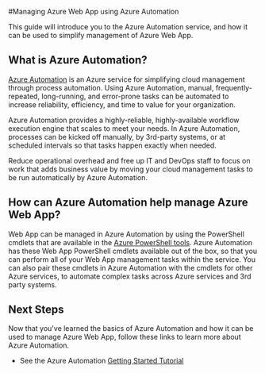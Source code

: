 <properties
	pageTitle="Manage Azure Web App using Azure Automation"
	description="Learn about how the Azure Automation service can be used to manage Azure Web App."
	services="app-service\web, automation"
	documentationCenter=""
	authors="csand-msft"
	manager="eamono"
	editor=""/>

<tags
	ms.service="app-service-web"
	ms.workload="web"
	ms.tgt_pltfrm="na"
	ms.devlang="na"
	ms.topic="article"
	ms.date="04/13/2015"
	ms.author="csand"/>



#Managing Azure Web App using Azure Automation

This guide will introduce you to the Azure Automation service, and how it can be used to simplify management of Azure Web App.

## What is Azure Automation?

[Azure Automation](http://azure.microsoft.com/services/automation/) is an Azure service for simplifying cloud management through process automation. Using Azure Automation, manual, frequently-repeated, long-running, and error-prone tasks can be automated to increase reliability, efficiency, and time to value for your organization.

Azure Automation provides a highly-reliable, highly-available workflow execution engine that scales to meet your needs. In Azure Automation, processes can be kicked off manually, by 3rd-party systems, or at scheduled intervals so that tasks happen exactly when needed.

Reduce operational overhead and free up IT and DevOps staff to focus on work that adds business value by moving your cloud management tasks to be run automatically by Azure Automation.


## How can Azure Automation help manage Azure Web App?

Web App can be managed in Azure Automation by using the PowerShell cmdlets that are available in the [Azure PowerShell tools](https://msdn.microsoft.com/library/azure/jj156055.aspx). Azure Automation has these Web App PowerShell cmdlets available out of the box, so that you can perform all of your Web App management tasks within the service. You can also pair these cmdlets in Azure Automation with the cmdlets for other Azure services, to automate complex tasks across Azure services and 3rd party systems.


## Next Steps

Now that you've learned the basics of Azure Automation and how it can be used to manage Azure Web App, follow these links to learn more about Azure Automation.

* See the Azure Automation [Getting Started Tutorial](automation-create-runbook-from-samples.md)
